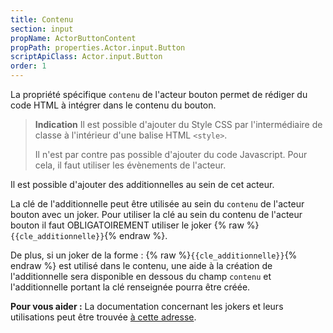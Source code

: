 ```yaml
---
title: Contenu
section: input
propName: ActorButtonContent
propPath: properties.Actor.input.Button
scriptApiClass: Actor.input.Button
order: 1
---
```

La propriété spécifique `contenu` de l'acteur bouton permet de rédiger du code HTML à intégrer dans le contenu du bouton.

> **Indication** Il est possible d'ajouter du Style CSS par l'intermédiaire de classe à l'intérieur d'une balise HTML `<style>`.
>
> Il n'est par contre pas possible d'ajouter du code Javascript. Pour cela, il faut utiliser les évènements de l'acteur.

Il est possible d'ajouter des additionnelles au sein de cet acteur.

La clé de l'additionnelle peut être utilisée au sein du `contenu` de l'acteur bouton avec un joker.
Pour utiliser la clé au sein du contenu de l'acteur bouton il faut OBLIGATOIREMENT utiliser le joker {% raw %}`{{cle_additionnelle}}`{% endraw %}.

De plus, si un joker de la forme : {% raw %}`{{cle_additionnelle}}`{% endraw %} est utilisé dans le contenu, une  aide à la création de l'additionnelle sera disponible en dessous du champ `contenu` et l'additionnelle portant la clé renseignée pourra être créée.


**Pour vous aider :**
La documentation concernant les jokers et leurs utilisations peut être trouvée [à cette adresse]().